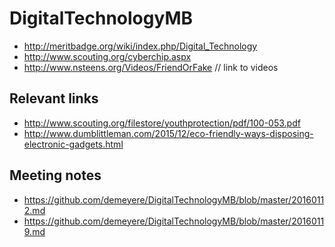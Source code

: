 
DigitalTechnologyMB
=================

* <http://meritbadge.org/wiki/index.php/Digital_Technology>
* <http://www.scouting.org/cyberchip.aspx>
* <http://www.nsteens.org/Videos/FriendOrFake> // link to videos


Relevant links
-----------------

* <http://www.scouting.org/filestore/youthprotection/pdf/100-053.pdf>
* <http://www.dumblittleman.com/2015/12/eco-friendly-ways-disposing-electronic-gadgets.html>


Meeting notes
-----------------

* <https://github.com/demeyere/DigitalTechnologyMB/blob/master/20160112.md>
* <https://github.com/demeyere/DigitalTechnologyMB/blob/master/20160119.md>
